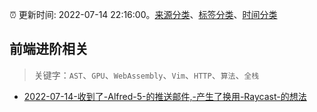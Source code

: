 :alarm_clock: 更新时间: 2022-07-14 22:16:00。[来源分类](../README.md)、[标签分类](../TAGS.md)、[时间分类](../TIMELINE.md)

## 前端进阶相关


> 关键字：`AST`、`GPU`、`WebAssembly`、`Vim`、`HTTP`、`算法`、`全栈`



- [2022-07-14-收到了-Alfred-5-的推送邮件,-产生了换用-Raycast-的想法](https://www.v2ex.com/t/866276) 